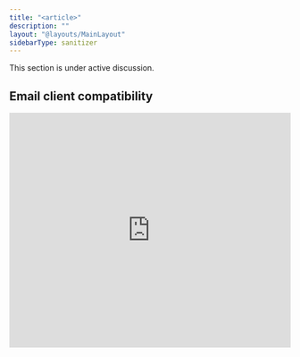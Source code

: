 ```yaml
---
title: "<article>"
description: ""
layout: "@layouts/MainLayout"
sidebarType: sanitizer
---
```


This section is under active discussion.

## Email client compatibility

<iframe title="Can I email… HTML5 semantics" src="https://embed.caniemail.com/html-semantics/" width="640" height="420" style="width:100%; max-width:40rem; height:26.25rem; border:none;" loading="lazy"></iframe>
